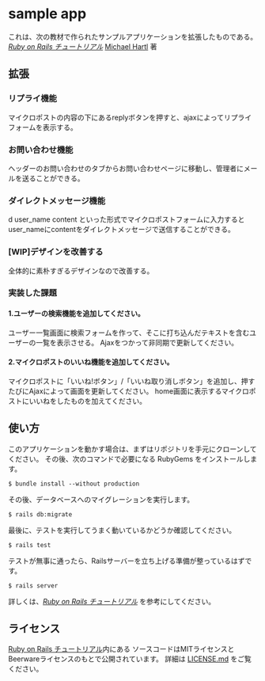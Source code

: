 # sample app

これは、次の教材で作られたサンプルアプリケーションを拡張したものである。   
[*Ruby on Rails チュートリアル*](https://railstutorial.jp/)
[Michael Hartl](http://www.michaelhartl.com/) 著

## 拡張

### リプライ機能
マイクロポストの内容の下にあるreplyボタンを押すと、ajaxによってリプライフォームを表示する。

### お問い合わせ機能
ヘッダーのお問い合わせのタブからお問い合わせページに移動し、管理者にメールを送ることができる。

### ダイレクトメッセージ機能
d user_name content といった形式でマイクロポストフォームに入力するとuser_nameにcontentをダイレクトメッセージで送信することができる。

### [WIP]デザインを改善する
全体的に素朴すぎるデザインなので改善する。

### 実装した課題
#### 1.ユーザーの検索機能を追加してください。
ユーザー一覧画面に検索フォームを作って、そこに打ち込んだテキストを含むユーザーの一覧を表示させる。
Ajaxをつかって非同期で更新してください。

#### 2.マイクロポストのいいね機能を追加してください。
マイクロポストに「いいね!ボタン」/「いいね取り消しボタン」を追加し、押すたびにAjaxによって画面を更新してください。
home画面に表示するマイクロポストにいいねをしたものを加えてください。

## 使い方

このアプリケーションを動かす場合は、まずはリポジトリを手元にクローンしてください。
その後、次のコマンドで必要になる RubyGems をインストールします。

```
$ bundle install --without production
```

その後、データベースへのマイグレーションを実行します。

```
$ rails db:migrate
```

最後に、テストを実行してうまく動いているかどうか確認してください。

```
$ rails test
```

テストが無事に通ったら、Railsサーバーを立ち上げる準備が整っているはずです。

```
$ rails server
```

詳しくは、[*Ruby on Rails チュートリアル*](https://railstutorial.jp/)
を参考にしてください。

## ライセンス

[Ruby on Rails チュートリアル](https://railstutorial.jp/)内にある
ソースコードはMITライセンスとBeerwareライセンスのもとで公開されています。
詳細は [LICENSE.md](LICENSE.md) をご覧ください。
